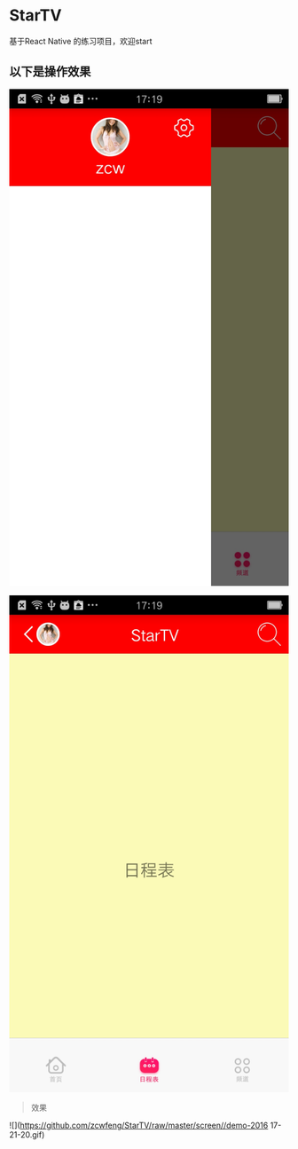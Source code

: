 # StarTV
基于React Native 的练习项目，欢迎start

## 以下是操作效果


![](https://raw.githubusercontent.com/zcwfeng/StarTV/master/screen/demo1.jpg)


![](https://github.com/zcwfeng/StarTV/raw/master/screen//demo2.jpg)

> 效果

![](https://github.com/zcwfeng/StarTV/raw/master/screen//demo-2016 17-21-20.gif)
